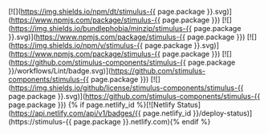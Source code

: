 [![](https://img.shields.io/npm/dt/stimulus-{{ page.package }}.svg)](https://www.npmjs.com/package/stimulus-{{ page.package }})
[![](https://img.shields.io/bundlephobia/minzip/stimulus-{{ page.package }}.svg)](https://www.npmjs.com/package/stimulus-{{ page.package }})
[![](https://img.shields.io/npm/v/stimulus-{{ page.package }}.svg)](https://www.npmjs.com/package/stimulus-{{ page.package }})
[![](https://github.com/stimulus-components/stimulus-{{ page.package }}/workflows/Lint/badge.svg)](https://github.com/stimulus-components/stimulus-{{ page.package }})
[![](https://img.shields.io/github/license/stimulus-components/stimulus-{{ page.package }}.svg)](https://github.com/stimulus-components/stimulus-{{ page.package }})
{% if page.netlify_id %}[![Netlify Status](https://api.netlify.com/api/v1/badges/{{ page.netlify_id }}/deploy-status)](https://stimulus-{{ page.package }}.netlify.com){% endif %}
